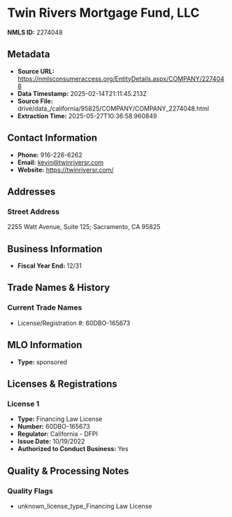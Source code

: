 # Twin Rivers Mortgage Fund, LLC

**NMLS ID:** 2274048

## Metadata
- **Source URL:** https://nmlsconsumeraccess.org/EntityDetails.aspx/COMPANY/2274048
- **Data Timestamp:** 2025-02-14T21:11:45.213Z
- **Source File:** drive/data_/california/95825/COMPANY/COMPANY_2274048.html
- **Extraction Time:** 2025-05-27T10:36:58.960849

## Contact Information
- **Phone:** 916-226-6262
- **Email:** kevin@twinriversr.com
- **Website:** https://twinriversr.com/

## Addresses
### Street Address
2255 Watt Avenue, Suite 125; Sacramento, CA 95825

## Business Information
- **Fiscal Year End:** 12/31

## Trade Names & History
### Current Trade Names
- License/Registration #: 60DBO-165673

## MLO Information
- **Type:** sponsored

## Licenses & Registrations

### License 1
- **Type:** Financing Law License
- **Number:** 60DBO-165673
- **Regulator:** California - DFPI
- **Issue Date:** 10/19/2022
- **Authorized to Conduct Business:** Yes

## Quality & Processing Notes
### Quality Flags
- unknown_license_type_Financing Law License
